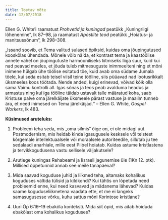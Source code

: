 ```yaml
---
title: Toetav mõte
date: 12/07/2018
---
```


Ellen G. White’i raamatust _Prohvetid ja kuningad_ peatükk „Kuningriigi lõhenemine“, lk 87–98, ja raamatust _Apostlite teod_ peatükk „Hoiatus- ja manitsussõnum“, lk 298–308.

„Issand soovib, et Tema valitud sulased õpiksid, kuidas oma jõupingutused kooskõlas ühendada. Mõnele võib näida, et kontrast tema ja kaastöölise annete vahel on jõupingutuste harmooniliseks liitmiseks liiga suur, kuid kui nad peavad meeles, et jõuda tuleb mitmesuguste inimmeelteni ning et mõni inimene hülgab ühe töölise esitatud tõe, kuid avab oma südame Jumala tõele, kui seda esitab teisel viisil teine tööline, siis püüavad nad lootusrikkalt üksmeeles koos töötada. Nende anded, kuigi erinevad, võivad kõik olla sama Vaimu kontrolli all. Igas sõnas ja teos peab avalduma headus ja armastus ning kui iga tööline täidab ustavalt talle määratud koha, saab Kristuse palve oma järelkäijate üksmeele pärast vastuse ja maailm tunneb ära, et need inimesed on Tema järelkäijad.“ – Ellen G. White, _Gospel Workers_, lk 483.

**Küsimused aruteluks:**

1. Probleem teha seda, mis „oma silmis“ õige on, ei ole midagi uut. Postmodernism, mis heidab kinda igasugusele kesksele või teistest kõrgemale intellektuaalsele või moraalsele autoriteedile, sillutab ju tee sedalaadi anarhiale, mille eest Piibel hoiatab. Kuidas astume kristlastena ja tervikkogudusena vastu sellisele väljakutsele?

2. Arutlege kuningas Rehabeami ja Iisraeli jagunemise üle (1Kn 12. ptk). Millised õppetunnid annab see meile tänapäeval?

3. Mida saavad koguduse juhid ja liikmed teha, aitamaks kohalikus koguduses vältida tülisid ja kildkondi? Kui tähtis on lõpetada need probleemid enne, kui need kasvavad ja mädanema lähevad? Kuidas saame koguduseliikmetena vaadata ette, et me ei langeks samasugusesse võrku, kuhu sattus mõni Korintose kristlane?

4. Uuri Õp 6:16–19 ebakõla konteksti. Mida siit õpid, mis aitab hoiduda ebakõlast oma kohalikus koguduses?
